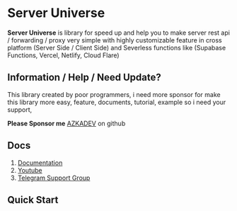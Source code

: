 # Server Universe
 
**Server Universe** is library for speed up and help you to make server rest api / forwarding / proxy very simple with highly customizable feature in cross platform (Server Side / Client Side) and Severless functions like (Supabase Functions, Vercel, Netlify, Cloud Flare)


## Information / Help / Need Update?

This library created by poor programmers, i need more sponsor for make this library more easy, feature, documents, tutorial, example so i need your support,

**Please Sponsor me** [AZKADEV](https://github.com/sponsors/azkadev) on github

## Docs

1. [Documentation](/docs/)
2. [Youtube](https://youtube.com/@azkadev)
3. [Telegram Support Group](https://t.me/)


## Quick Start



##